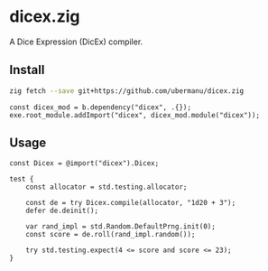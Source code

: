 # dicex.zig

A Dice Expression (DicEx) compiler.

## Install

```sh
zig fetch --save git+https://github.com/ubermanu/dicex.zig
```

```zig
const dicex_mod = b.dependency("dicex", .{});
exe.root_module.addImport("dicex", dicex_mod.module("dicex"));
```

## Usage

```zig
const Dicex = @import("dicex").Dicex;

test {
    const allocator = std.testing.allocator;

    const de = try Dicex.compile(allocator, "1d20 + 3");
    defer de.deinit();

    var rand_impl = std.Random.DefaultPrng.init(0);
    const score = de.roll(rand_impl.random());

    try std.testing.expect(4 <= score and score <= 23);
}
```
